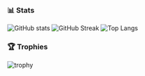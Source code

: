 ### 📊 Stats
![GitHub stats](https://github-readme-stats.vercel.app/api?username=JakeGBLP&show_icons=true&theme=tokyonight)
![GitHub Streak](https://streak-stats.demolab.com?user=JakeGBLP&theme=tokyonight&hide_border=true)
![Top Langs](https://github-readme-stats.vercel.app/api/top-langs/?username=JakeGBLP&layout=compact&theme=tokyonight)
### 🏆 Trophies
![trophy](https://github-profile-trophy.vercel.app/?username=JakeGBLP&theme=tokyonight&column=7)


